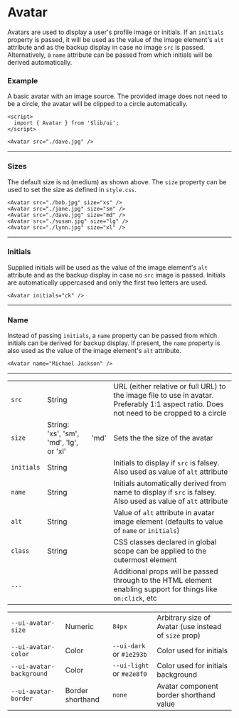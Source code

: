 <script>
	import { Avatar } from '$lib/ui';
  import Table from '$lib/components/Table.svelte';
</script>

# Avatar

Avatars are used to display a user's profile image or initials. If an `initials` property is passed,
it will be used as the value of the image element's `alt` attribute and as the backup display in
case no image `src` is passed. Alternatively, a `name` attribute can be passed from which initials
will be derived automatically. 

<!-- Todo: The image for an avatar may be supplied as a url supplied to the <code>src</code> 
property or as a named <code>image</code> slot which makes it possible for example to use 
<a href="https://kit.svelte.dev/docsimages" target="_blank">Svelte's <code>enhanced-img</code> 
package</a> to supply a retina-friendly, best available format image. 
-->

### Example

A basic avatar with an image source. The provided image does not need to be a circle, the avatar
will be clipped to a circle automatically.

```svelte
<script>
  import { Avatar } from '$lib/ui';
</script>

<Avatar src="./dave.jpg" />
```

<Avatar src="/avatars/m2.jpg" />

---

### Sizes

The default size is `md` (medium) as shown above. The `size` property can be used to set the size as defined in
`style.css`.

```svelte
<Avatar src="./bob.jpg" size="xs" />
<Avatar src="./jane.jpg" size="sm" />
<Avatar src="./dave.jpg" size="md" />
<Avatar src="./susan.jpg" size="lg" />
<Avatar src="./lynn.jpg" size="xl" />
```
<div class="flex items-center gap-2">
	<Avatar src="/avatars/m1.jpg" size="xs" />
	<Avatar src="/avatars/f1.jpg" size="sm" />
	<Avatar src="/avatars/m2.jpg" size="md" />
	<Avatar src="/avatars/f2.jpg" size="lg" />
	<Avatar src="/avatars/f3.jpg" size="xl" />
</div>

---

### Initials

Supplied initials will be used as the value of the image element's `alt` attribute and as the backup display in case no
`src` image is passed. Initials are automatically uppercased and only the first two letters are used.

```svelte
<Avatar initials="ck" />
```
<Avatar initials="ck" />

---

### Name

Instead of passing `initials`, a `name` property can be passed from which initials can be derived for backup display.
If present, the `name` property is also used as the value of the image element's `alt` attribute.

```svelte
<Avatar name="Michael Jackson" />
```
<Avatar name="Michael Jackson" />

---

<Table name="Avatar" type="props">
  <tr>
    <td><code>src</code></td>
    <td>String</td>
    <td>&nbsp;</td>
    <td
      >URL (either relative or full URL) to the image file to use in avatar. Preferably 1:1 aspect
      ratio. Does not need to be cropped to a circle</td
    >
  </tr>
  <tr>
    <td><code>size</code></td>
    <td>String: 'xs', 'sm', 'md', 'lg', or 'xl'</td>
    <td>'md'</td>
    <td>Sets the the size of the avatar</td>
  </tr>
  <tr>
    <td><code>initials</code></td>
    <td>String</td>
    <td>&nbsp;</td>
    <td
      >Initials to display if <code>src</code> is falsey. Also used as value of <code>alt</code> attribute</td
    >
  </tr>
  <tr>
    <td><code>name</code></td>
    <td>String</td>
    <td>&nbsp;</td>
    <td
      >Initials automatically derived from name to display if <code>src</code> is falsey. Also
      used as value of <code>alt</code> attribute</td
    >
  </tr>
  <tr>
    <td><code>alt</code></td>
    <td>String</td>
    <td>&nbsp;</td>
    <td
      >Value of <code>alt</code> attribute in avatar image element (defaults to value of <code>name</code> or <code>initials</code>)</td
    >
  </tr>
  <tr>
    <td><code>class</code></td>
    <td>String</td>
    <td>&nbsp;</td>
    <td>CSS classes declared in global scope can be applied to the outermost element</td>
  </tr>
  <tr>
    <td><code>...</code></td>
    <td>&nbsp;</td>
    <td>&nbsp;</td>
    <td
      >Additional props will be passed through to the HTML element enabling support for things
      like <code>on:click</code>, etc</td
    >
  </tr>
</Table>

<Table name="Avatar" type="css">
  <tr>
    <td><code>--ui-avatar-size</code></td>
    <td>Numeric</td>
    <td><code>84px</code></td>
    <td>Arbitrary size of Avatar (use instead of <code>size</code> prop)</td>
  </tr>
  <tr>
    <td><code>--ui-avatar-color</code></td>
    <td>Color</td>
    <td><code>--ui-dark</code> or <code>#1e293b</code></td>
    <td>Color used for initials</td>
  </tr>
  <tr>
    <td><code>--ui-avatar-background</code></td>
    <td>Color</td>
    <td><code>--ui-light</code> or <code>#e2e8f0</code></td>
    <td>Color used for initials background</td>
  </tr>
  <tr>
    <td><code>--ui-avatar-border</code></td>
    <td>Border shorthand</td>
    <td><code>none</code></td>
    <td>Avatar component border shorthand value</td>
  </tr>
 </Table>
